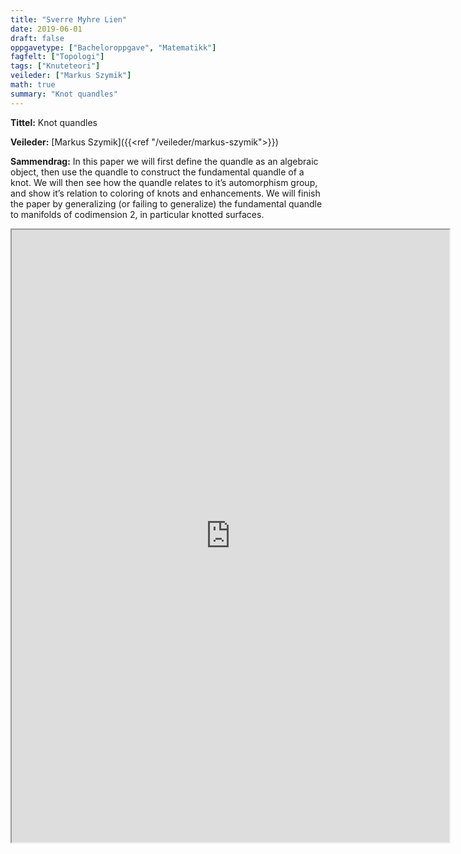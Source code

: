 ```yaml
---
title: "Sverre Myhre Lien"
date: 2019-06-01
draft: false
oppgavetype: ["Bacheloroppgave", "Matematikk"]
fagfelt: ["Topologi"]
tags: ["Knuteteori"]
veileder: ["Markus Szymik"]
math: true
summary: "Knot quandles"
---
```


**Tittel:** Knot quandles

**Veileder:** [Markus Szymik]({{<ref "/veileder/markus-szymik">}})

**Sammendrag:** In this paper we will first define the quandle as an algebraic object, then use the quandle to construct the fundamental quandle of a knot. We will then see how the quandle relates to it’s automorphism group, and show it’s relation to coloring of knots and enhancements. We will finish the paper by generalizing (or failing to generalize) the fundamental quandle to manifolds of codimension 2, in particular knotted surfaces.


<iframe src="https://drive.google.com/file/d/1uWquBhumWqZJXkvpylP-0EW7MeDT0p22/preview" width="700" height="980" allow="autoplay"></iframe>

